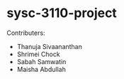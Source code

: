 # sysc-3110-project

Contributers:
* Thanuja Sivaananthan
* Shrimei Chock
* Sabah Samwatin
* Maisha Abdullah

